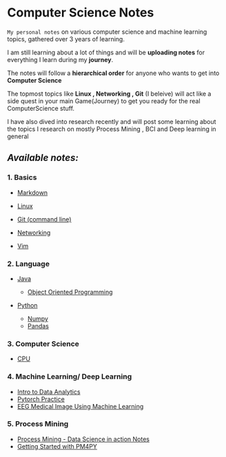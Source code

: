 # Computer Science Notes 




`My personal notes` on various computer science and machine learning topics, gathered over 3 years of learning.

I am still learning about a lot of things and will be **uploading notes** for everything I learn during my **journey**.

The notes will follow a **hierarchical order** for anyone who wants to get into **Computer Science** 

The topmost topics like **Linux , Networking , Git** (I beleive) will act like a side quest in your main Game(Journey) to get you ready for the real ComputerScience stuff. 

I have also dived into research recently and will post some learning about the topics I research on mostly Process Mining , BCI and Deep learning in general

## ***Available notes:***

### 1. Basics

* [Markdown](https://github.com/parthshr370/Computer-Science-Notes/blob/main/Notes/Markdown-Notes.md)
* [Linux](https://github.com/parthshr370/Computer-Science-Notes/blob/main/Notes/Linux%20notes.md)
* [Git (command line)](https://github.com/parthshr370/Computer-Science-Notes/blob/main/Notes/Git%20and%20Github.md)
* [Networking](https://github.com/parthshr370/Computer-Science-Notes/blob/main/Notes/Computer%20Networking.md)

* [Vim](https://github.com/parthshr370/Computer-Science-Notes/blob/main/Notes/Vim.md)

### 2. Language
* [Java](https://github.com/parthshr370/Computer-Science-Notes/blob/main/Notes/Java.md)

  - [Object Oriented Programming](https://github.com/parthshr370/Computer-Science-Notes/blob/main/Notes/OOPs.md)

* [Python](https://github.com/parthshr370/Computer-Science-Notes/blob/main/Notes/Python.md)
    
    * [Numpy](https://github.com/parthshr370/Computer-Science-Notes/blob/main/Notes/Numpy.md)
    * [Pandas](https://github.com/parthshr370/Computer-Science-Notes/blob/main/Notes/Pandas.md)

### 3. Computer Science


* [CPU](https://github.com/parthshr370/Computer-Science-Notes/blob/main/Notes/CPU.md)


### 4. Machine Learning/ Deep Learning

* [Intro to Data Analytics](https://github.com/parthshr370/Computer-Science-Notes/blob/main/Notes/Intro%20to%20Data%20Analytics.md)
* [Pytorch Practice](https://github.com/parthshr370/Pytorch-Practice)
* [EEG Medical Image Using Machine Learning](https://github.com/parthshr370/EEG/)



### 5. Process Mining

* [Process Mining - Data Science in action Notes](https://github.com/parthshr370/Process-Mining/)
* [Getting Started with PM4PY](https://github.com/parthshr370/Computer-Science-Notes/blob/main/Notes/pm4py.md)










